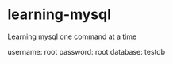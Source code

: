 # learning-mysql
Learning mysql one command at a time

username: root
password: root
database: testdb
